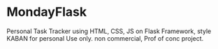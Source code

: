 # MondayFlask
Personal Task Tracker using HTML, CSS, JS on Flask Framework, style KABAN for personal Use only. non commercial, Prof of conc project. 
